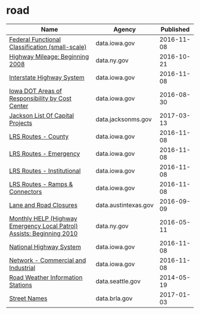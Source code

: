 # road

Name | Agency | Published
---- | ---- | ---------
[Federal Functional Classification (small-scale)](../socrata/3zkm-p5zz.md) | data.iowa.gov | 2016-11-08
[Highway Mileage: Beginning 2008](../socrata/tccz-tc3t.md) | data.ny.gov | 2016-10-21
[Interstate Highway System](../socrata/dern-i7hr.md) | data.iowa.gov | 2016-11-08
[Iowa DOT Areas of Responsibility by Cost Center](../socrata/9xir-jrt6.md) | data.iowa.gov | 2016-08-30
[Jackson List Of Capital Projects](../socrata/cay5-ipen.md) | data.jacksonms.gov | 2017-03-13
[LRS Routes - County](../socrata/mbr3-g4z3.md) | data.iowa.gov | 2016-11-08
[LRS Routes - Emergency](../socrata/gr4b-twgm.md) | data.iowa.gov | 2016-11-08
[LRS Routes - Institutional](../socrata/puz7-2jji.md) | data.iowa.gov | 2016-11-08
[LRS Routes - Ramps & Connectors](../socrata/tjiu-7wn5.md) | data.iowa.gov | 2016-11-08
[Lane and Road Closures](../socrata/tyr3-rmv9.md) | data.austintexas.gov | 2016-09-09
[Monthly HELP (Highway Emergency Local Patrol) Assists: Beginning 2010](../socrata/f923-iscf.md) | data.ny.gov | 2016-05-11
[National Highway System](../socrata/8fy6-cztc.md) | data.iowa.gov | 2016-11-08
[Network - Commercial and Industrial](../socrata/u4pw-exke.md) | data.iowa.gov | 2016-11-08
[Road Weather Information Stations](../socrata/egc4-d24i.md) | data.seattle.gov | 2014-05-19
[Street Names](../socrata/whw6-pbh2.md) | data.brla.gov | 2017-01-03

